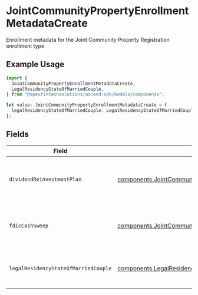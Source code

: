 # JointCommunityPropertyEnrollmentMetadataCreate

Enrollment metadata for the Joint Community Property Registration enrollment type

## Example Usage

```typescript
import {
  JointCommunityPropertyEnrollmentMetadataCreate,
  LegalResidencyStateOfMarriedCouple,
} from "@apexfintechsolutions/ascend-sdk/models/components";

let value: JointCommunityPropertyEnrollmentMetadataCreate = {
  legalResidencyStateOfMarriedCouple: LegalResidencyStateOfMarriedCouple.Tx,
};
```

## Fields

| Field                                                                                                                                                                                  | Type                                                                                                                                                                                   | Required                                                                                                                                                                               | Description                                                                                                                                                                            | Example                                                                                                                                                                                |
| -------------------------------------------------------------------------------------------------------------------------------------------------------------------------------------- | -------------------------------------------------------------------------------------------------------------------------------------------------------------------------------------- | -------------------------------------------------------------------------------------------------------------------------------------------------------------------------------------- | -------------------------------------------------------------------------------------------------------------------------------------------------------------------------------------- | -------------------------------------------------------------------------------------------------------------------------------------------------------------------------------------- |
| `dividendReinvestmentPlan`                                                                                                                                                             | [components.JointCommunityPropertyEnrollmentMetadataCreateDividendReinvestmentPlan](../../models/components/jointcommunitypropertyenrollmentmetadatacreatedividendreinvestmentplan.md) | :heavy_minus_sign:                                                                                                                                                                     | Option to auto-enroll in Dividend Reinvestment; defaults to true                                                                                                                       | DIVIDEND_REINVESTMENT_ENROLL                                                                                                                                                           |
| `fdicCashSweep`                                                                                                                                                                        | [components.JointCommunityPropertyEnrollmentMetadataCreateFdicCashSweep](../../models/components/jointcommunitypropertyenrollmentmetadatacreatefdiccashsweep.md)                       | :heavy_minus_sign:                                                                                                                                                                     | Option to auto-enroll in FDIC cash sweep; defaults to true                                                                                                                             | FDIC_CASH_SWEEP_ENROLL                                                                                                                                                                 |
| `legalResidencyStateOfMarriedCouple`                                                                                                                                                   | [components.LegalResidencyStateOfMarriedCouple](../../models/components/legalresidencystateofmarriedcouple.md)                                                                         | :heavy_check_mark:                                                                                                                                                                     | The legal residency state of a married couple                                                                                                                                          | TX                                                                                                                                                                                     |